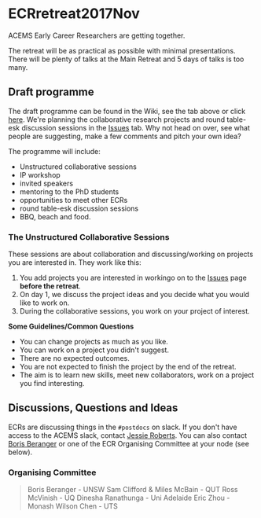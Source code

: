 # ECRretreat2017Nov

ACEMS Early Career Researchers are getting together.

The retreat will be as practical as possible with minimal presentations. There will be plenty of talks at the Main Retreat and 5 days of talks is too many.   

   

## Draft programme
The draft programme can be found in the Wiki, see the tab above or click [here](https://github.com/ACEMS/ECRretreat2017Nov/wiki). We're planning the collaborative research projects and round table-esk discussion sessions in the [Issues](https://github.com/ACEMS/ECRretreat2017Nov/issues) tab. Why not head on over, see what people are suggesting, make a few comments and pitch your own idea?   

The programme will include: 
* Unstructured collaborative sessions
* IP workshop
* invited speakers
* mentoring to the PhD students
* opportunities to meet other ECRs 
* round table-esk discussion sessions
* BBQ, beach and food.   
   
   
### The Unstructured Collaborative Sessions
These sessions are about collaboration and discussing/working on projects you are interested in. They work like this: 
1. You add projects you are interested in workingo on to the [Issues](https://github.com/ACEMS/ECRretreat2017Nov/issues) page **before the retreat**.
2. On day 1, we discuss the project ideas and you decide what you would like to work on.
3. During the collaborative sessions, you work on your project of interest. 

**Some Guidelines/Common Questions** 
* You can change projects as much as you like. 
* You can work on a project you didn't suggest.
* There are no expected outcomes.
* You are not expected to finish the project by the end of the retreat. 
* The aim is to learn new skills, meet new collaborators, work on a project you find interesting. 

## Discussions, Questions and Ideas

ECRs are discussing things in the `#postdocs` on slack.  If you don't have access to the ACEMS slack, contact [Jessie Roberts](https://acems.org.au/our-people/jessie-roberts). You can also contact [Boris Beranger](https://acems.org.au/our-people/boris-beranger) or one of the ECR Organising Committee at your node (see below). 

### Organising Committee 
 > Boris Beranger - UNSW
 > Sam Clifford & Miles McBain - QUT 
 > Ross McVinish - UQ
 > Dinesha Ranathunga - Uni Adelaide 
 > Eric Zhou - Monash 
 > Wilson Chen - UTS





